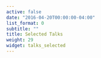 ```yaml
---
active: false
date: "2016-04-20T00:00:00-04:00"
list_format: 0
subtitle: ""
title: Selected Talks
weight: 29
widget: talks_selected
---
```

